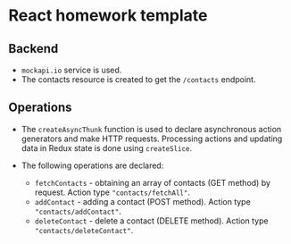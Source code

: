 # React homework template

## Backend

- `mockapi.io` service is used.
- The contacts resource is created to get the `/contacts` endpoint.

## Operations

- The `createAsyncThunk` function is used to declare asynchronous action generators and make HTTP requests. Processing actions and updating data in Redux state is done using `createSlice`.

- The following operations are declared:

    - `fetchContacts` - obtaining an array of contacts (GET method) by request. Action type `"contacts/fetchAll"`.
    - `addContact` - adding a contact (POST method). Action type `"contacts/addContact"`.
    - `deleteContact` - delete a contact (DELETE method). Action type `"contacts/deleteContact"`.
